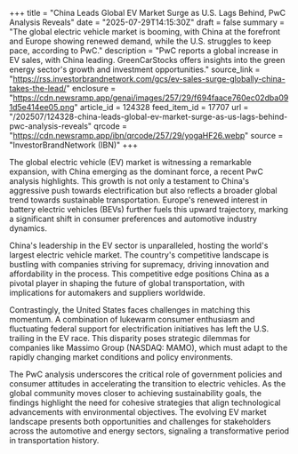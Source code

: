 +++
title = "China Leads Global EV Market Surge as U.S. Lags Behind, PwC Analysis Reveals"
date = "2025-07-29T14:15:30Z"
draft = false
summary = "The global electric vehicle market is booming, with China at the forefront and Europe showing renewed demand, while the U.S. struggles to keep pace, according to PwC."
description = "PwC reports a global increase in EV sales, with China leading. GreenCarStocks offers insights into the green energy sector's growth and investment opportunities."
source_link = "https://rss.investorbrandnetwork.com/gcs/ev-sales-surge-globally-china-takes-the-lead/"
enclosure = "https://cdn.newsramp.app/genai/images/257/29/f694faace760ec02dba091d5e414ee05.png"
article_id = 124328
feed_item_id = 17707
url = "/202507/124328-china-leads-global-ev-market-surge-as-us-lags-behind-pwc-analysis-reveals"
qrcode = "https://cdn.newsramp.app/ibn/qrcode/257/29/yogaHF26.webp"
source = "InvestorBrandNetwork (IBN)"
+++

<p>The global electric vehicle (EV) market is witnessing a remarkable expansion, with China emerging as the dominant force, a recent PwC analysis highlights. This growth is not only a testament to China's aggressive push towards electrification but also reflects a broader global trend towards sustainable transportation. Europe's renewed interest in battery electric vehicles (BEVs) further fuels this upward trajectory, marking a significant shift in consumer preferences and automotive industry dynamics.</p><p>China's leadership in the EV sector is unparalleled, hosting the world's largest electric vehicle market. The country's competitive landscape is bustling with companies striving for supremacy, driving innovation and affordability in the process. This competitive edge positions China as a pivotal player in shaping the future of global transportation, with implications for automakers and suppliers worldwide.</p><p>Contrastingly, the United States faces challenges in matching this momentum. A combination of lukewarm consumer enthusiasm and fluctuating federal support for electrification initiatives has left the U.S. trailing in the EV race. This disparity poses strategic dilemmas for companies like Massimo Group (NASDAQ: MAMO), which must adapt to the rapidly changing market conditions and policy environments.</p><p>The PwC analysis underscores the critical role of government policies and consumer attitudes in accelerating the transition to electric vehicles. As the global community moves closer to achieving sustainability goals, the findings highlight the need for cohesive strategies that align technological advancements with environmental objectives. The evolving EV market landscape presents both opportunities and challenges for stakeholders across the automotive and energy sectors, signaling a transformative period in transportation history.</p>